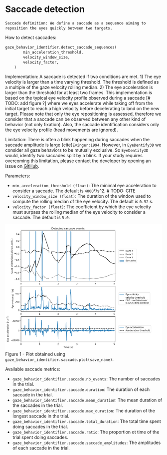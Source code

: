 # Saccade detection

```{note}
Saccade definition: We define a saccade as a sequence aiming to reposition the eyes quickly between two targets.
```

How to detect saccades: 
```python3 
gaze_behavior_identifier.detect_saccade_sequences(
        min_acceleration_threshold,
        velocity_window_size,
        velocity_factor,
    )
```

Implementation:
A saccade is detected if two conditions are met.
    1) The eye velocity is larger than a time varying threshold. The threshold is defined as a multiple of the gaze velocity rolling median.
    2) The eye acceleration is larger than the threshold for at least two frames.
This implementation is based on the typical eye velocity profile observed during a saccade [# TODO: add figure ?] where we eyes accelerate while taking off from the initial target to reach a high velocity before decelerating to land on the new target.
Please note that only the eye repositioning is assessed, therefore we consider that a saccade can be observed between any other kind of behavior (not only fixation). 
Also, the saccade identification considers only the eye velocity profile (head movements are ignored).

Limitation:
There is often a blink happening during saccades when the saccade amplitude is large {cite}`Evinger:1994`. 
However, in `EyeDentify3D` we consider all gaze behaviors to be mutually exclusive. 
So `EyeDentify3D` would, identify two saccades split by a blink.
If your study requires overcoming this limitation, please contact the developer by opening an issue on [GitHub](https://github.com/EveCharbie/EyeDentify3d/issues).

Parameters:
- `min_acceleration_threshold (float)`: The minimal eye acceleration to consider a saccade. The default is `4000`°/s^2. # TODO: CITE
- `velocity_window_size (float)`: The duration of the window used to compute the rolling median of the eye velocity. The default is `0.52` s.
- `velocity_factor (float)`: The coefficient by which the eye velocity must surpass the rolling median of the eye velocity to consider a saccade. The default is `5.0`.

![saccade_detection.png](../figures/saccade_detection.png)
Figure 1 - Plot obtained using `gaze_behavior_identifier.saccade.plot(save_name)`.


Available saccade metrics: 
- `gaze_behavior_identifier.saccade.nb_events`: The number of saccades in the trial.
- `gaze_behavior_identifier.saccade.duration`: The duration of each saccade in the trial.
- `gaze_behavior_identifier.saccade.mean_duration`: The mean duration of the saccades in the trial.
- `gaze_behavior_identifier.saccade.max_duration`: The duration of the longest saccade in the trial.
- `gaze_behavior_identifier.saccade.total_duration`: The total time spent doing saccades in the trial.
- `gaze_behavior_identifier.saccade.ratio`: The proportion ot time of the trial spent doing saccades.
- `gaze_behavior_identifier.saccade.saccade_amplitudes`: The amplitudes of each saccade in the trial.
